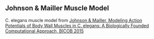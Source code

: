 ## Johnson & Mailler Muscle Model

C. elegans muscle model from [Johnson & Mailler, Modeling Action Potentials of Body Wall Muscles in C. elegans: A Biologically Founded Computational Approach, BICOB 2015](http://searchdl.org/index.php/conference/downloadPDF/1102)

